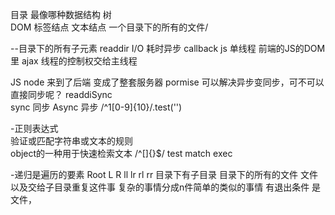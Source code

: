 目录   最像哪种数据结构   树   
DOM  标签结点  文本结点 
一个目录下的所有的文件/

--目录下的所有子元素  readdir
I/O  耗时异步  callback 
js  单线程 前端的JS的DOM里  ajax
线程的控制权交给主线程 

JS node 来到了后端  变成了整套服务器
pormise 可以解决异步变同步，可不可以直接同步呢？
readdiSync  
sync 同步 Async 异步
  /^1[0-9]{10}/.test('')

  -正则表达式  
  验证或匹配字符串或文本的规则  
  object的一种用于快速检索文本 /^[]{}$/
  test match  exec 


  -递归是遍历的要素
       Root
    L         R
 ll lr       rl  rr
 目录下有子目录
 目录下的所有的文件
    文件以及交给子目录重复这件事 
 复杂的事情分成n件简单的类似的事情
 有退出条件 是文件，

  